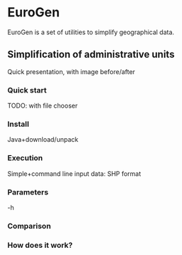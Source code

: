 # EuroGen
EuroGen is a set of utilities to simplify geographical data.

## Simplification of administrative units

Quick presentation, with image before/after

### Quick start
TODO: with file chooser

### Install
Java+download/unpack

### Execution
Simple+command line
input data: SHP format

### Parameters
-h

### Comparison


### How does it work?

